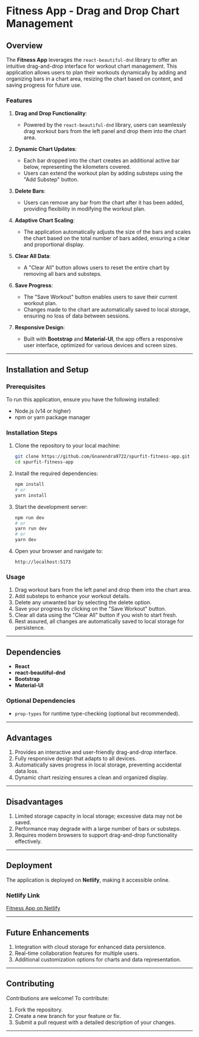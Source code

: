 # Fitness App - Drag and Drop Chart Management

## Overview
The **Fitness App** leverages the `react-beautiful-dnd` library to offer an intuitive drag-and-drop interface for workout chart management. This application allows users to plan their workouts dynamically by adding and organizing bars in a chart area, resizing the chart based on content, and saving progress for future use.

### Features
1. **Drag and Drop Functionality**:
   - Powered by the `react-beautiful-dnd` library, users can seamlessly drag workout bars from the left panel and drop them into the chart area.

2. **Dynamic Chart Updates**:
   - Each bar dropped into the chart creates an additional active bar below, representing the kilometers covered.
   - Users can extend the workout plan by adding substeps using the "Add Substep" button.

3. **Delete Bars**:
   - Users can remove any bar from the chart after it has been added, providing flexibility in modifying the workout plan.

4. **Adaptive Chart Scaling**:
   - The application automatically adjusts the size of the bars and scales the chart based on the total number of bars added, ensuring a clear and proportional display.

5. **Clear All Data**:
   - A "Clear All" button allows users to reset the entire chart by removing all bars and substeps.

6. **Save Progress**:
   - The "Save Workout" button enables users to save their current workout plan.
   - Changes made to the chart are automatically saved to local storage, ensuring no loss of data between sessions.

7. **Responsive Design**:
   - Built with **Bootstrap** and **Material-UI**, the app offers a responsive user interface, optimized for various devices and screen sizes.

---

## Installation and Setup

### Prerequisites
To run this application, ensure you have the following installed:
- Node.js (v14 or higher)
- npm or yarn package manager

### Installation Steps
1. Clone the repository to your local machine:
   ```bash
   git clone https://github.com/Gnanendra9722/spurfit-fitness-app.git
   cd spurfit-fitness-app
   ```

2. Install the required dependencies:
   ```bash
   npm install
   # or
   yarn install
   ```

3. Start the development server:
   ```bash
   npm run dev
   # or
   yarn run dev
   # or
   yarn dev 
   ```

4. Open your browser and navigate to:
   ```
   http://localhost:5173
   ```

### Usage
1. Drag workout bars from the left panel and drop them into the chart area.
2. Add substeps to enhance your workout details.
3. Delete any unwanted bar by selecting the delete option.
4. Save your progress by clicking on the "Save Workout" button.
5. Clear all data using the "Clear All" button if you wish to start fresh.
6. Rest assured, all changes are automatically saved to local storage for persistence.

---

## Dependencies
- **React**
- **react-beautiful-dnd**
- **Bootstrap**
- **Material-UI**

### Optional Dependencies
- `prop-types` for runtime type-checking (optional but recommended).

---

## Advantages
1. Provides an interactive and user-friendly drag-and-drop interface.
2. Fully responsive design that adapts to all devices.
3. Automatically saves progress in local storage, preventing accidental data loss.
4. Dynamic chart resizing ensures a clean and organized display.

---

## Disadvantages
1. Limited storage capacity in local storage; excessive data may not be saved.
2. Performance may degrade with a large number of bars or substeps.
3. Requires modern browsers to support drag-and-drop functionality effectively.

---

## Deployment
The application is deployed on **Netlify**, making it accessible online.

### Netlify Link
[Fitness App on Netlify](https://gnanendra-spurfit-fitness-app.netlify.app/)

---

## Future Enhancements
1. Integration with cloud storage for enhanced data persistence.
2. Real-time collaboration features for multiple users.
3. Additional customization options for charts and data representation.

---

## Contributing
Contributions are welcome! To contribute:
1. Fork the repository.
2. Create a new branch for your feature or fix.
3. Submit a pull request with a detailed description of your changes.

---

